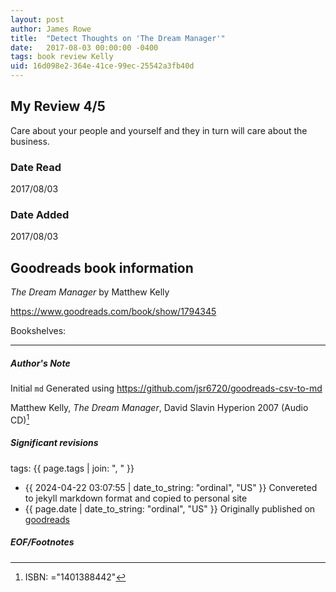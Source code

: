 ```yaml
---
layout: post
author: James Rowe
title:  "Detect Thoughts on 'The Dream Manager'"
date:   2017-08-03 00:00:00 -0400
tags: book review Kelly 
uid: 16d098e2-364e-41ce-99ec-25542a3fb40d
---
```


<!-- highly dependent on how you personally use jekyll templates, and how you want this to show up -->
<!-- escape any jekyll keys with double brackets -->

## My Review 4/5

Care about your people and yourself and they in turn will care about the business.

### Date Read
2017/08/03

### Date Added
2017/08/03

## Goodreads book information

*The Dream Manager* by Matthew Kelly

https://www.goodreads.com/book/show/1794345

Bookshelves: 

---

##### Author's Note

Initial `md` Generated using https://github.com/jsr6720/goodreads-csv-to-md

Matthew Kelly, *The Dream Manager*, David Slavin Hyperion 2007 (Audio CD)[^1]

##### Significant revisions

tags: {{ page.tags | join: ", " }} <!-- todo move this somewhere -->

- {{ 2024-04-22 03:07:55 | date_to_string: "ordinal", "US" }} Convereted to jekyll markdown format and copied to personal site
- {{ page.date | date_to_string: "ordinal", "US" }} Originally published on [goodreads](https://www.goodreads.com)

##### EOF/Footnotes

[^1]: ISBN: ="1401388442"